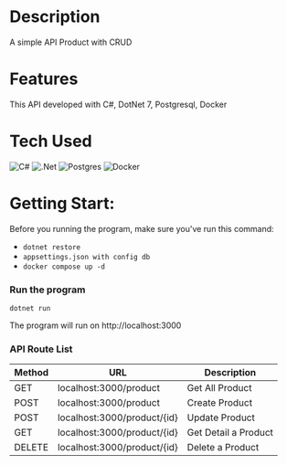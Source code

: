 # Description
A simple API Product with CRUD

# Features
This API developed with C#, DotNet 7, Postgresql, Docker
 
# Tech Used
 ![C#](https://img.shields.io/badge/c%23-%23239120.svg?style=for-the-badge&logo=c-sharp&logoColor=white) ![.Net](https://img.shields.io/badge/.NET-5C2D91?style=for-the-badge&logo=.net&logoColor=white) ![Postgres](https://img.shields.io/badge/postgres-%23316192.svg?style=for-the-badge&logo=postgresql&logoColor=white) ![Docker](https://img.shields.io/badge/docker-%230db7ed.svg?style=for-the-badge&logo=docker&logoColor=white)
      
# Getting Start:
Before you running the program, make sure you've run this command:
- `dotnet restore`
- `appsettings.json with config db`
- `docker compose up -d`

### Run the program
`dotnet run`

The program will run on http://localhost:3000


### API Route List
| Method | URL | Description |
| ----------- | ----------- | ----------- | 
| GET | localhost:3000/product  | Get All Product |
| POST | localhost:3000/product  | Create Product |
| POST | localhost:3000/product/{id}  | Update Product |
| GET | localhost:3000/product/{id}  | Get Detail a Product |
| DELETE | localhost:3000/product/{id}  | Delete a Product |
 
<!-- </> with 💛 by readMD (https://readmd.itsvg.in) -->
